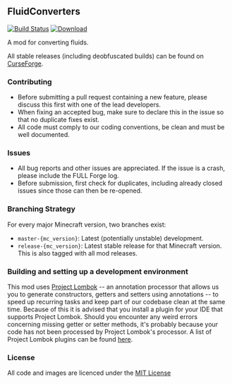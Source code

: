 ## FluidConverters

[![Build Status](https://travis-ci.org/CyclopsMC/FluidConverters.svg?branch=master-1.10)](https://travis-ci.org/CyclopsMC/FluidConverters)
[![Download](https://api.bintray.com/packages/cyclopsmc/dev/FluidConverters/images/download.svg) ](https://bintray.com/cyclopsmc/dev/FluidConverters/_latestVersion)

A mod for converting fluids.

All stable releases (including deobfuscated builds) can be found on [CurseForge](http://minecraft.curseforge.com/mc-mods/fluidconverters/files).

### Contributing
* Before submitting a pull request containing a new feature, please discuss this first with one of the lead developers.
* When fixing an accepted bug, make sure to declare this in the issue so that no duplicate fixes exist.
* All code must comply to our coding conventions, be clean and must be well documented.

### Issues
* All bug reports and other issues are appreciated. If the issue is a crash, please include the FULL Forge log.
* Before submission, first check for duplicates, including already closed issues since those can then be re-opened.

### Branching Strategy

For every major Minecraft version, two branches exist:

* `master-{mc_version}`: Latest (potentially unstable) development.
* `release-{mc_version}`: Latest stable release for that Minecraft version. This is also tagged with all mod releases.

### Building and setting up a development environment

This mod uses [Project Lombok](http://projectlombok.org/) -- an annotation processor that allows us you to generate constructors, getters and setters using annotations -- to speed up recurring tasks and keep part of our codebase clean at the same time. Because of this it is advised that you install a plugin for your IDE that supports Project Lombok. Should you encounter any weird errors concerning missing getter or setter methods, it's probably because your code has not been processed by Project Lombok's processor. A list of Project Lombok plugins can be found [here](http://projectlombok.org/download.htm).

### License
All code and images are licenced under the [MIT License](https://github.com/CyclopsMC/FluidConverters/blob/master-1.8/LICENSE.txt)
